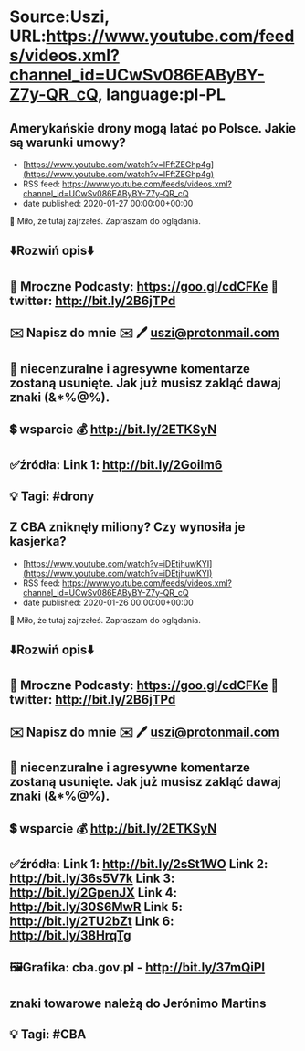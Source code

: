# Source:Uszi, URL:https://www.youtube.com/feeds/videos.xml?channel_id=UCwSv086EAByBY-Z7y-QR_cQ, language:pl-PL

## Amerykańskie drony mogą latać po Polsce. Jakie są warunki umowy?
 - [https://www.youtube.com/watch?v=IFftZEGhp4g](https://www.youtube.com/watch?v=IFftZEGhp4g)
 - RSS feed: https://www.youtube.com/feeds/videos.xml?channel_id=UCwSv086EAByBY-Z7y-QR_cQ
 - date published: 2020-01-27 00:00:00+00:00

🤪 Miło, że tutaj zajrzałeś.  Zapraszam do oglądania.

⬇️Rozwiń opis⬇️
-------------------------------------------------------------
👀 Mroczne Podcasty: https://goo.gl/cdCFKe
👀 twitter: http://bit.ly/2B6jTPd
-------------------------------------------------------------
✉️ Napisz do mnie ✉️ 
🖊️ uszi@protonmail.com
-------------------------------------------------------------
👺 niecenzuralne i agresywne komentarze zostaną usunięte.  Jak już musisz zakląć dawaj znaki (&*%@%).
-------------------------------------------------------------
💲 wsparcie
💰 http://bit.ly/2ETKSyN
-------------------------------------------------------------
✅źródła:
Link 1:                   http://bit.ly/2Goilm6
-------------------------------------------------------------
💡 Tagi: #drony
-------------------------------------------------------------

## Z CBA zniknęły miliony? Czy wynosiła je kasjerka?
 - [https://www.youtube.com/watch?v=iDEtjhuwKYI](https://www.youtube.com/watch?v=iDEtjhuwKYI)
 - RSS feed: https://www.youtube.com/feeds/videos.xml?channel_id=UCwSv086EAByBY-Z7y-QR_cQ
 - date published: 2020-01-26 00:00:00+00:00

🤪 Miło, że tutaj zajrzałeś.  Zapraszam do oglądania.

⬇️Rozwiń opis⬇️
-------------------------------------------------------------
👀 Mroczne Podcasty: https://goo.gl/cdCFKe
👀 twitter: http://bit.ly/2B6jTPd
-------------------------------------------------------------
✉️ Napisz do mnie ✉️ 
🖊️ uszi@protonmail.com
-------------------------------------------------------------
👺 niecenzuralne i agresywne komentarze zostaną usunięte.  Jak już musisz zakląć dawaj znaki (&*%@%).
-------------------------------------------------------------
💲 wsparcie
💰 http://bit.ly/2ETKSyN
-------------------------------------------------------------
✅źródła:
Link 1:                   http://bit.ly/2sSt1WO
Link 2:                   http://bit.ly/36s5V7k
Link 3:                   http://bit.ly/2GpenJX
Link 4:                   http://bit.ly/30S6MwR
Link 5:                   http://bit.ly/2TU2bZt
Link 6:                   http://bit.ly/38HrqTg
-------------------------------------------------------------
🖼Grafika: 
cba.gov.pl - http://bit.ly/37mQiPI
---
znaki towarowe należą do Jerónimo Martins
-------------------------------------------------------------
💡 Tagi: #CBA
-------------------------------------------------------------

